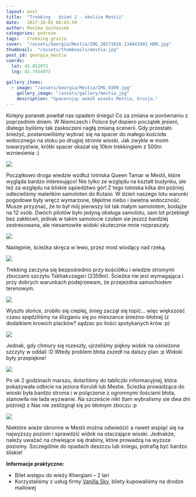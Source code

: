 ```yaml
---
layout: post
title:  "Trekking - dzień 2 - okolice Mestii"
date:   2017-10-02 08:43:59
author: Monika Suchoszek
categories: podroze
tags:	trekking gruzja 
cover:  "/assets/Georgia/Mestia/IMG_20171016_134841992_HDR.jpg"
thumbnail:  "/assets/thumbnails/mestia.jpg"
post_id: georgia_mestia
coords:
  lat: 43.052971
  lng: 42.7454973
  
gallery_items:
  - image: "/assets/Georgia/Mestia/IMG_0309.jpg"
    gallery_image: "/assets/gallery/mestia.jpg"
    description: "Spacerując wokół wioski Mestia, Gruzja."
---
```


Kolejny poranek powitał nas opadem śniegu! Co za zmiana w porównaniu z poprzednim dniem.
W Niemczech i Polsce był dopiero początek jesieni, dlatego byliśmy tak zaskoczeni nagłą zmianą scenerii.
Gdy przestało śnieżyć, postanowiliśmy wybrać się na spacer do małego kościoła widocznego na stoku po drugiej stronie wioski. 
Jak zwykle w moim towarzystwie, krótki spacer okazał się 10km trekkingiem z 500m wzniesienia :)

<img src="/assets/Georgia/Mestia/IMG_0290.jpg">

Początkowo droga wiedzie wzdłuż lotniska Queen Tamar w Mestii, które wygląda bardzo interesująco! 
Nie tylko ze względu na kształt budynku, ale też za względu na bliskie sąsiedztwo gór! Z tego lotniska kilka dni później odlecieliśmy maleńkim
samoloten do Kutaisi. W dzień naszego lotu warunki pogodowe były wręcz wymarzone, błękitne niebo i świetna widoczność. Musze przyznać, że to był mój pierwszy
 lot tak małym samolotem, bodajże na 12 osób. Dwóch pilotów było jedyną obsługa samolotu, sam lot przebiegł bez zakłóceń, jednak w takim samolocie czułam sie jeszcz
 bardziej zestresowana, ale niesamowite widoki skutecznie mnie rozpraszały.

<img src="/assets/Georgia/Mestia/IMG_0294.jpg">

Następnie, ścieżka skręca w lewo, przez most wiodący nad rzeką.

<img src="/assets/Georgia/Mestia/IMG_0309.jpg">

Trekking zaczyna się bezpośrednio przy kościółku i wiedzie stromymi zboczami szczytu Tskhakvzagari (2359m). 
Ścieżka nie jest wymagająca i przy dobrych warunkach podejrzewam, że przejezdna samochodem terenowym.

<img src="/assets/Georgia/Mestia/IMG_0310.jpg">

Wyszło słońce, zrobiło się cieplej, śnieg zaczął się topić... więc większość czasu spędziliśmy na ślizganiu się po mieszance śnieżno-błotnej
 (z dodatkiem krowich placków? sądzac po ilości spotykanych krów :p)

<img src="/assets/Georgia/Mestia/IMG_20171016_134841992_HDR.jpg">

Jednak, gdy chmury się rozeszły, ujrzeliśmy piękny widok na ośnieżone szczyty w oddali :D Wtedy problem błota zszedł na dalszy plan :p Widoki były przepiękne!

<img src="/assets/Georgia/Mestia/IMG_20171016_151211072_HDR.jpg">

Po ok 2 godzinach marszu, dotarliśmy do tabliczki informacyjnej, która pokazywała odbicie na jeziora Koruldi  lub Mestie. Ścieżka prowadząca do 
wioski była bardzo stroma i w polączenie z ogromnymi ilościami błota, stanowiła nie lada wyzwanie. Na szczeście nikt (tam wybralismy sie dwa dni później) z Nas nie ześlizgnął się po 
błotnym zboczu :p

<img src="/assets/Georgia/Mestia/IMG_0334.jpg">

Niektóre wieże obronne w Mestii można odwiedzić a nawet wspiąć się na najwyższy poziom i sprawdzić widok na otaczające wioski. Jednakże, należy uważać na chwiejące się drabiny, które prowadzą na wyższe poziomy. Szczególnie do opadach deszczu lub śniegu, potrafią być bardzo śliskie!


__Informacje praktyczne:__
  * Bilet wstępu do wieży Khergiani – 2 lari
  * Korzystaliśmy z usług firmy [Vanilla Sky](https://ticket.vanillasky.ge/), bliety kupowaliśmy na drodze mailowej
